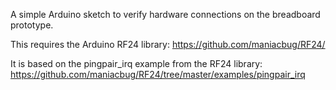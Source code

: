 A simple Arduino sketch to verify hardware connections on the breadboard prototype.

This requires the Arduino RF24 library:
https://github.com/maniacbug/RF24/

It is based on the pingpair_irq example from the RF24 library:
https://github.com/maniacbug/RF24/tree/master/examples/pingpair_irq



